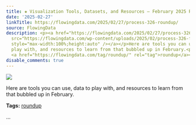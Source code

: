 ```yaml
---
title: ✚ Visualization Tools, Datasets, and Resources — February 2025 Roundup
date: '2025-02-27'
linkTitle: https://flowingdata.com/2025/02/27/process-326-roundup/
source: FlowingData
description: <p><a href="https://flowingdata.com/2025/02/27/process-326-roundup/"><img
  src="https://flowingdata.com/wp-content/uploads/2025/02/process-326-featured-750x420.png"
  style="max-width:100%;height:auto" /></a></p>Here are tools you can use, data to
  play with, and resources to learn from that bubbled up in February.<p><strong>Tags:</strong>
  <a href="https://flowingdata.com/tag/roundup/" rel="tag">roundup</a></p> ...
disable_comments: true
---
```

<p><a href="https://flowingdata.com/2025/02/27/process-326-roundup/"><img src="https://flowingdata.com/wp-content/uploads/2025/02/process-326-featured-750x420.png" style="max-width:100%;height:auto" /></a></p>Here are tools you can use, data to play with, and resources to learn from that bubbled up in February.<p><strong>Tags:</strong> <a href="https://flowingdata.com/tag/roundup/" rel="tag">roundup</a></p> ...